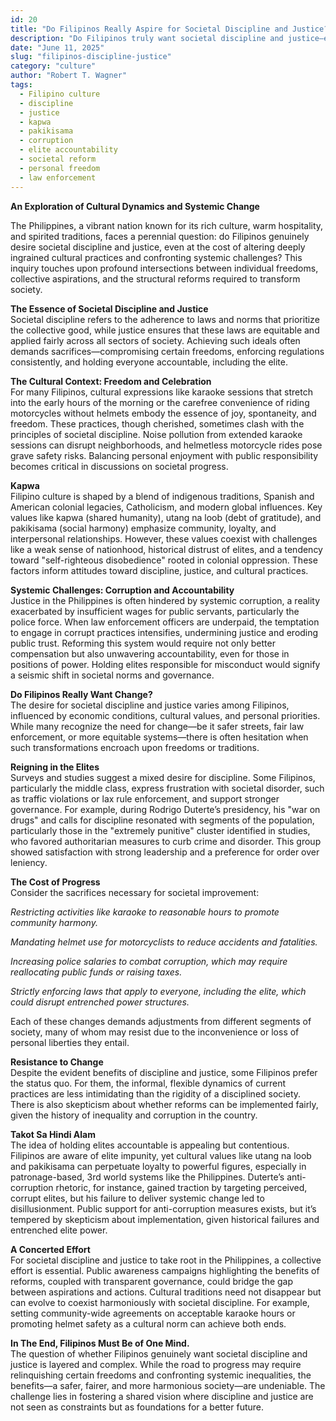 ```yaml
---
id: 20
title: "Do Filipinos Really Aspire for Societal Discipline and Justice?"
description: "Do Filipinos truly want societal discipline and justice—even if it means giving up cultural freedoms, confronting elite impunity, and enforcing long-ignored laws?"
date: "June 11, 2025"
slug: "filipinos-discipline-justice"
category: "culture"
author: "Robert T. Wagner"
tags:
  - Filipino culture
  - discipline
  - justice
  - kapwa
  - pakikisama
  - corruption
  - elite accountability
  - societal reform
  - personal freedom
  - law enforcement
---
```


**An Exploration of Cultural Dynamics and Systemic Change**

The Philippines, a vibrant nation known for its rich culture, warm hospitality, and spirited traditions, faces a perennial question: do Filipinos genuinely desire societal discipline and justice, even at the cost of altering deeply ingrained cultural practices and confronting systemic challenges? This inquiry touches upon profound intersections between individual freedoms, collective aspirations, and the structural reforms required to transform society.

**The Essence of Societal Discipline and Justice**  
Societal discipline refers to the adherence to laws and norms that prioritize the collective good, while justice ensures that these laws are equitable and applied fairly across all sectors of society. Achieving such ideals often demands sacrifices—compromising certain freedoms, enforcing regulations consistently, and holding everyone accountable, including the elite.

**The Cultural Context: Freedom and Celebration**  
For many Filipinos, cultural expressions like karaoke sessions that stretch into the early hours of the morning or the carefree convenience of riding motorcycles without helmets embody the essence of joy, spontaneity, and freedom. These practices, though cherished, sometimes clash with the principles of societal discipline. Noise pollution from extended karaoke sessions can disrupt neighborhoods, and helmetless motorcycle rides pose grave safety risks. Balancing personal enjoyment with public responsibility becomes critical in discussions on societal progress.

**Kapwa**  
Filipino culture is shaped by a blend of indigenous traditions, Spanish and American colonial legacies, Catholicism, and modern global influences. Key values like kapwa (shared humanity), utang na loob (debt of gratitude), and pakikisama (social harmony) emphasize community, loyalty, and interpersonal relationships. However, these values coexist with challenges like a weak sense of nationhood, historical distrust of elites, and a tendency toward "self-righteous disobedience" rooted in colonial oppression. These factors inform attitudes toward discipline, justice, and cultural practices.

**Systemic Challenges: Corruption and Accountability**  
Justice in the Philippines is often hindered by systemic corruption, a reality exacerbated by insufficient wages for public servants, particularly the police force. When law enforcement officers are underpaid, the temptation to engage in corrupt practices intensifies, undermining justice and eroding public trust. Reforming this system would require not only better compensation but also unwavering accountability, even for those in positions of power. Holding elites responsible for misconduct would signify a seismic shift in societal norms and governance.

**Do Filipinos Really Want Change?**  
The desire for societal discipline and justice varies among Filipinos, influenced by economic conditions, cultural values, and personal priorities. While many recognize the need for change—be it safer streets, fair law enforcement, or more equitable systems—there is often hesitation when such transformations encroach upon freedoms or traditions.

**Reigning in the Elites**  
Surveys and studies suggest a mixed desire for discipline. Some Filipinos, particularly the middle class, express frustration with societal disorder, such as traffic violations or lax rule enforcement, and support stronger governance. For example, during Rodrigo Duterte’s presidency, his "war on drugs" and calls for discipline resonated with segments of the population, particularly those in the "extremely punitive" cluster identified in studies, who favored authoritarian measures to curb crime and disorder. This group showed satisfaction with strong leadership and a preference for order over leniency.

**The Cost of Progress**  
Consider the sacrifices necessary for societal improvement:

_Restricting activities like karaoke to reasonable hours to promote community harmony._

_Mandating helmet use for motorcyclists to reduce accidents and fatalities._

_Increasing police salaries to combat corruption, which may require reallocating public funds or raising taxes._

_Strictly enforcing laws that apply to everyone, including the elite, which could disrupt entrenched power structures._

Each of these changes demands adjustments from different segments of society, many of whom may resist due to the inconvenience or loss of personal liberties they entail.

**Resistance to Change**  
Despite the evident benefits of discipline and justice, some Filipinos prefer the status quo. For them, the informal, flexible dynamics of current practices are less intimidating than the rigidity of a disciplined society. There is also skepticism about whether reforms can be implemented fairly, given the history of inequality and corruption in the country.

**Takot Sa Hindi Alam**  
The idea of holding elites accountable is appealing but contentious. Filipinos are aware of elite impunity, yet cultural values like utang na loob and pakikisama can perpetuate loyalty to powerful figures, especially in patronage-based, 3rd world systems like the Philippines. Duterte’s anti-corruption rhetoric, for instance, gained traction by targeting perceived, corrupt elites, but his failure to deliver systemic change led to disillusionment. Public support for anti-corruption measures exists, but it’s tempered by skepticism about implementation, given historical failures and entrenched elite power.

**A Concerted Effort**  
For societal discipline and justice to take root in the Philippines, a collective effort is essential. Public awareness campaigns highlighting the benefits of reforms, coupled with transparent governance, could bridge the gap between aspirations and actions. Cultural traditions need not disappear but can evolve to coexist harmoniously with societal discipline. For example, setting community-wide agreements on acceptable karaoke hours or promoting helmet safety as a cultural norm can achieve both ends.

**In The End, Filipinos Must Be of One Mind.**  
The question of whether Filipinos genuinely want societal discipline and justice is layered and complex. While the road to progress may require relinquishing certain freedoms and confronting systemic inequalities, the benefits—a safer, fairer, and more harmonious society—are undeniable. The challenge lies in fostering a shared vision where discipline and justice are not seen as constraints but as foundations for a better future.
